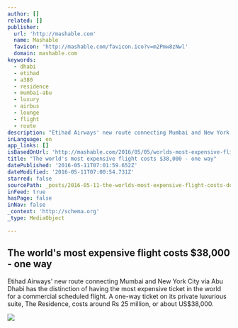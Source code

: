 ```yaml
---
author: []
related: []
publisher:
  url: 'http://mashable.com'
  name: Mashable
  favicon: 'http://mashable.com/favicon.ico?v=m2Pmw8zNwl'
  domain: mashable.com
keywords:
  - dhabi
  - etihad
  - a380
  - residence
  - mumbai-abu
  - luxury
  - airbus
  - lounge
  - flight
  - route
description: "Etihad Airways' new route connecting Mumbai and New York City via Abu Dhabi has the distinction of having the most expensive ticket in the world for a commercial scheduled flight. A one-way ticket on its private luxurious suite, The Residence, costs around Rs 25 million, or about US$38,000."
inLanguage: en
app_links: []
isBasedOnUrl: 'http://mashable.com/2016/05/05/worlds-most-expensive-flight-eithad-mumbai/#SMiNWhBwBiqR'
title: "The world's most expensive flight costs $38,000 - one way"
datePublished: '2016-05-11T07:01:59.652Z'
dateModified: '2016-05-11T07:00:54.731Z'
starred: false
sourcePath: _posts/2016-05-11-the-worlds-most-expensive-flight-costs-dollar38000-one-way.md
inFeed: true
hasPage: false
inNav: false
_context: 'http://schema.org'
_type: MediaObject

---
```

<article style=""><h1>The world's most expensive flight costs $38,000 - one way</h1><p>Etihad Airways' new route connecting Mumbai and New York City via Abu Dhabi has the distinction of having the most expensive ticket in the world for a commercial scheduled flight. A one-way ticket on its private luxurious suite, The Residence, costs around Rs 25 million, or about US$38,000.</p><img src="http://rack.0.mshcdn.com/media/ZgkyMDE2LzA1LzA5LzBmL1RIRUxPQkJZTE9VLmY4NzAyLmpwZwpwCXRodW1iCTEyMDB4NjI3IwplCWpwZw/903b5a06/b83/THE-LOBBY-LOUNGE-A380-LANDSCAPE.jpg" /></article>